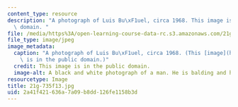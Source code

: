 ```yaml
---
content_type: resource
description: "A photograph of Luis Bu\xF1uel, circa 1968. This image is in the public\
  \ domain. "
file: /media/https%3A/open-learning-course-data-rc.s3.amazonaws.com/21g-735-advanced-topics-in-hispanic-literature-and-film-the-films-of-luis-bunuel-fall-2013/2a41f421636a7a09b8dd126fe1158b3d_21g-735f13.jpg
file_type: image/jpeg
image_metadata:
  caption: "A photograph of Luis Bu\xF1uel, circa 1968. (This [image](https://en.wikipedia.org/wiki/Luis_Bu%C3%B1uel)\
    \ is in the public domain.)"
  credit: This image is in the public domain.
  image-alt: A black and white photograph of a man. He is balding and has a thin mustache.
resourcetype: Image
title: 21g-735f13.jpg
uid: 2a41f421-636a-7a09-b8dd-126fe1158b3d
---
```

